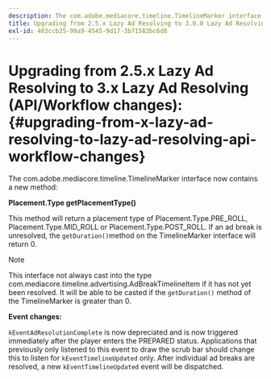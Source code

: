 ```yaml
---
description: The com.adobe.mediacore.timeline.TimelineMarker interface now contains a new method 
title: Upgrading from 2.5.x Lazy Ad Resolving to 3.0.0 Lazy Ad Resolving (API/Workflow changes)
exl-id: 403ccb25-99a9-4545-9d17-3b71583bc6d8
---
```

# Upgrading from 2.5.x Lazy Ad Resolving to 3.x Lazy Ad Resolving (API/Workflow changes):{#upgrading-from-x-lazy-ad-resolving-to-lazy-ad-resolving-api-workflow-changes}

The com.adobe.mediacore.timeline.TimelineMarker interface now contains a new method:

**Placement.Type getPlacementType()**

This method will return a placement type of Placement.Type.PRE_ROLL, Placement.Type.MID_ROLL or Placement.Type.POST_ROLL. If an ad break is unresolved, the `getDuration()`method on the TimelineMarker interface will return 0.

>[!NOTE]
>
>This interface not always cast into the type com.mediacore.timeline.advertising.AdBreakTimelineItem if it has not yet been resolved. It will be able to be casted if the `getDuration()` method of the TimelineMarker is greater than 0.

**Event changes:**

`kEventAdResolutionComplete` is now depreciated and is now triggered immediately after the player enters the PREPARED status. Applications that previously only listened to this event to draw the scrub bar should change this to listen for `kEventTimelineUpdated` only. After individual ad breaks are resolved, a new `kEventTimelineUpdated` event will be dispatched.
